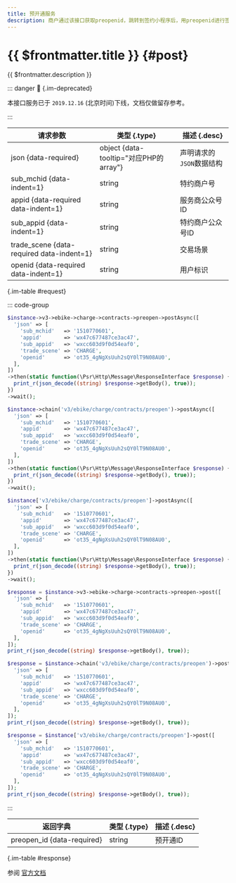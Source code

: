```yaml
---
title: 预开通服务
description: 商户通过该接口获取preopenid，跳转到签约小程序后，用preopenid进行签约开通，本接口用于开通自动扣费前上传必要的信息。
---
```


# {{ $frontmatter.title }} {#post}

{{ $frontmatter.description }}

::: danger :no_entry_sign: {.im-deprecated}

本接口服务已于 `2019.12.16` (北京时间)下线，文档仅做留存参考。

:::

| 请求参数 | 类型 {.type} | 描述 {.desc}
| --- | --- | ---
| json {data-required} | object {data-tooltip="对应PHP的array"} | 声明请求的`JSON`数据结构
| sub_mchid {data-indent=1} | string | 特约商户号
| appid {data-required data-indent=1} | string | 服务商公众号ID
| sub_appid {data-indent=1} | string | 特约商户公众号ID
| trade_scene {data-required data-indent=1} | string | 交易场景
| openid {data-required data-indent=1} | string | 用户标识

{.im-table #request}

::: code-group

```php [异步纯链式]
$instance->v3->ebike->charge->contracts->preopen->postAsync([
  'json' => [
    'sub_mchid'   => '1510770601',
    'appid'       => 'wx47c677487ce3ac47',
    'sub_appid'   => 'wxcc603d9f0d54eaf0',
    'trade_scene' => 'CHARGE',
    'openid'      => 'ot35_4gNgXsUuh2sQY0lT9N08AU0',
  ],
])
->then(static function(\Psr\Http\Message\ResponseInterface $response) {
  print_r(json_decode((string) $response->getBody(), true));
})
->wait();
```

```php [异步声明式]
$instance->chain('v3/ebike/charge/contracts/preopen')->postAsync([
  'json' => [
    'sub_mchid'   => '1510770601',
    'appid'       => 'wx47c677487ce3ac47',
    'sub_appid'   => 'wxcc603d9f0d54eaf0',
    'trade_scene' => 'CHARGE',
    'openid'      => 'ot35_4gNgXsUuh2sQY0lT9N08AU0',
  ],
])
->then(static function(\Psr\Http\Message\ResponseInterface $response) {
  print_r(json_decode((string) $response->getBody(), true));
})
->wait();
```

```php [异步属性式]
$instance['v3/ebike/charge/contracts/preopen']->postAsync([
  'json' => [
    'sub_mchid'   => '1510770601',
    'appid'       => 'wx47c677487ce3ac47',
    'sub_appid'   => 'wxcc603d9f0d54eaf0',
    'trade_scene' => 'CHARGE',
    'openid'      => 'ot35_4gNgXsUuh2sQY0lT9N08AU0',
  ],
])
->then(static function(\Psr\Http\Message\ResponseInterface $response) {
  print_r(json_decode((string) $response->getBody(), true));
})
->wait();
```

```php [同步纯链式]
$response = $instance->v3->ebike->charge->contracts->preopen->post([
  'json' => [
    'sub_mchid'   => '1510770601',
    'appid'       => 'wx47c677487ce3ac47',
    'sub_appid'   => 'wxcc603d9f0d54eaf0',
    'trade_scene' => 'CHARGE',
    'openid'      => 'ot35_4gNgXsUuh2sQY0lT9N08AU0',
  ],
]);
print_r(json_decode((string) $response->getBody(), true));
```

```php [同步声明式]
$response = $instance->chain('v3/ebike/charge/contracts/preopen')->post([
  'json' => [
    'sub_mchid'   => '1510770601',
    'appid'       => 'wx47c677487ce3ac47',
    'sub_appid'   => 'wxcc603d9f0d54eaf0',
    'trade_scene' => 'CHARGE',
    'openid'      => 'ot35_4gNgXsUuh2sQY0lT9N08AU0',
  ],
]);
print_r(json_decode((string) $response->getBody(), true));
```

```php [同步属性式]
$response = $instance['v3/ebike/charge/contracts/preopen']->post([
  'json' => [
    'sub_mchid'   => '1510770601',
    'appid'       => 'wx47c677487ce3ac47',
    'sub_appid'   => 'wxcc603d9f0d54eaf0',
    'trade_scene' => 'CHARGE',
    'openid'      => 'ot35_4gNgXsUuh2sQY0lT9N08AU0',
  ],
]);
print_r(json_decode((string) $response->getBody(), true));
```

:::

| 返回字典 | 类型 {.type} | 描述 {.desc}
| --- | --- | ---
| preopen_id {data-required} | string | 预开通ID

{.im-table #response}

参阅 [官方文档](https://pay.weixin.qq.com/wiki/doc/apiv3/wxpay/vehicle/ebike/chapter3_3.shtml)
